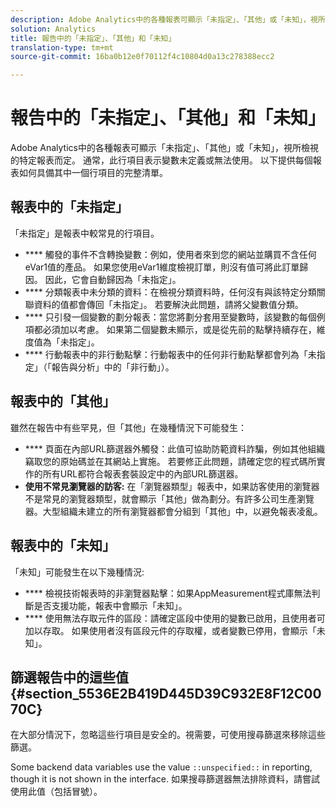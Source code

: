 ```yaml
---
description: Adobe Analytics中的各種報表可顯示「未指定」、「其他」或「未知」，視所檢視的特定報表而定。 通常，此行項目表示變數未定義或無法使用。
solution: Analytics
title: 報告中的「未指定」、「其他」和「未知」
translation-type: tm+mt
source-git-commit: 16ba0b12e0f70112f4c10804d0a13c278388ecc2

---
```



# 報告中的「未指定」、「其他」和「未知」

Adobe Analytics中的各種報表可顯示「未指定」、「其他」或「未知」，視所檢視的特定報表而定。 通常，此行項目表示變數未定義或無法使用。 以下提供每個報表如何具備其中一個行項目的完整清單。

## 報表中的「未指定」

「未指定」是報表中較常見的行項目。

* **** 觸發的事件不含轉換變數：例如，使用者來到您的網站並購買不含任何eVar1值的產品。 如果您使用eVar1維度檢視訂單，則沒有值可將此訂單歸因。 因此，它會自動歸因為「未指定」。
* **** 分類報表中未分類的資料：在檢視分類資料時，任何沒有與該特定分類關聯資料的值都會傳回「未指定」。 若要解決此問題，請將父變數值分類。
* **** 只引發一個變數的劃分報表：當您將劃分套用至變數時，該變數的每個例項都必須加以考慮。 如果第二個變數未顯示，或是從先前的點擊持續存在，維度值為「未指定」。
* **** 行動報表中的非行動點擊：行動報表中的任何非行動點擊都會列為「未指定」（「報告與分析」中的「非行動」）。

## 報表中的「其他」

雖然在報告中有些罕見，但「其他」在幾種情況下可能發生：

* **** 頁面在內部URL篩選器外觸發：此值可協助防範資料詐騙，例如其他組織竊取您的原始碼並在其網站上實施。 若要修正此問題，請確定您的程式碼所實作的所有URL都符合報表套裝設定中的內部URL篩選器。
* **使用不常見瀏覽器的訪客:** 在「瀏覽器類型」報表中，如果訪客使用的瀏覽器不是常見的瀏覽器類型，就會顯示「其他」做為劃分。有許多公司生產瀏覽器。大型組織未建立的所有瀏覽器都會分組到「其他」中，以避免報表凌亂。

## 報表中的「未知」

「未知」可能發生在以下幾種情況:

* **** 檢視技術報表時的非瀏覽器點擊：如果AppMeasurement程式庫無法判斷是否支援功能，報表中會顯示「未知」。
* **** 使用無法存取元件的區段：請確定區段中使用的變數已啟用，且使用者可加以存取。 如果使用者沒有區段元件的存取權，或者變數已停用，會顯示「未知」。

## 篩選報告中的這些值 {#section_5536E2B419D445D39C932E8F12C0070C}

在大部分情況下，忽略這些行項目是安全的。視需要，可使用搜尋篩選來移除這些篩選。

Some backend data variables use the value `::unspecified::` in reporting, though it is not shown in the interface. 如果搜尋篩選器無法排除資料，請嘗試使用此值（包括冒號）。
